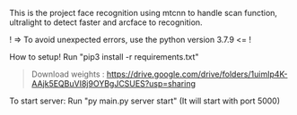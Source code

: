 This is the project face recognition using mtcnn to handle scan function, ultralight to detect faster and arcface to recognition.

! => To avoid unexpected errors, use the python version 3.7.9 <= !

How to setup!
Run "pip3 install -r requirements.txt"
> Download weights : https://drive.google.com/drive/folders/1uimIp4K-AAjk5EQBuVI8j9OYBgJCSUES?usp=sharing

To start server:
Run "py main.py server start" (It will start with port 5000)




